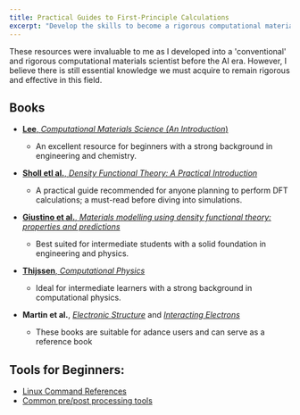 ```yaml
---
title: Practical Guides to First-Principle Calculations
excerpt: "Develop the skills to become a rigorous computational materials scientist."
---
```


These resources were invaluable to me as I developed into a 'conventional' and rigorous computational materials scientist before the AI era. However, I believe there is still essential knowledge we must acquire to remain rigorous and effective in this field.


## Books

* [**Lee**, *Computational Materials Science (An Introduction*)](https://doi.org/10.1201/9781315368429)
  * An excellent resource for beginners with a strong background in engineering and chemistry.
* [**Sholl etl al.**, *Density Functional Theory: A Practical Introduction*](https://www.wiley.com/en-ae/Density+Functional+Theory%3A+A+Practical+Introduction%2C+2nd+Edition-p-9781119840886)
  
  * A practical guide recommended for anyone planning to perform DFT calculations; a must-read before diving into simulations.

* [**Giustino et al.**, *Materials modelling using density functional theory: properties and predictions* ](https://doi.org/10.1080/00107514.2015.1100218)
   *  Best suited for intermediate students with a solid foundation in engineering and physics.
  
* [**Thijssen**, *Computational Physics*](
https://doi.org/10.1017/CBO9781139171397)

  * Ideal for intermediate learners with a strong background in computational physics.

* **Martin et al.**, [*Electronic Structure*](
https://doi.org/10.1017/CBO9780511805769) and 
[*Interacting Electrons*](
https://doi.org/10.1017/CBO9781139050807
)
  * These books are suitable for adance users and can serve as a reference book

## Tools for Beginners:
* [Linux Command References](https://files.fosswire.com/2007/08/fwunixref.pdf)
* [Common pre/post processing tools](https://shuaishuaiyuan.github.io/teaching/processing-tools)